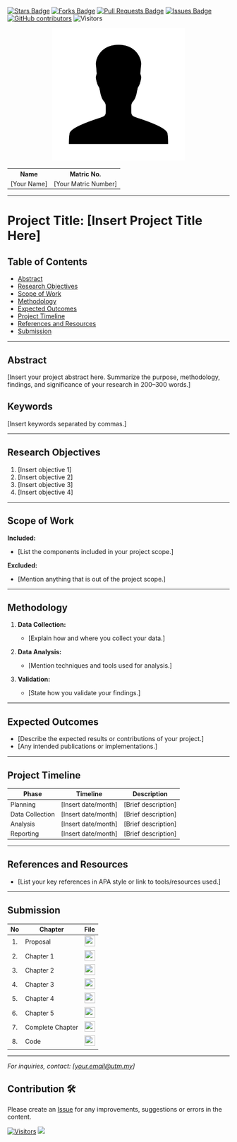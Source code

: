 <a href="https://github.com/drshahizan/research-design/stargazers"><img src="https://img.shields.io/github/stars/drshahizan/research-design" alt="Stars Badge"/></a>
<a href="https://github.com/drshahizan/research-design/network/members"><img src="https://img.shields.io/github/forks/drshahizan/research-design" alt="Forks Badge"/></a>
<a href="https://github.com/drshahizan/research-design/pulls"><img src="https://img.shields.io/github/issues-pr/drshahizan/research-design" alt="Pull Requests Badge"/></a>
<a href="https://github.com/drshahizan/research-design"><img src="https://img.shields.io/github/issues/drshahizan/research-design" alt="Issues Badge"/></a>
<a href="https://github.com/drshahizan/research-design/graphs/contributors"><img alt="GitHub contributors" src="https://img.shields.io/github/contributors/drshahizan/research-design?color=2b9348"></a>
![Visitors](https://api.visitorbadge.io/api/visitors?path=https%3A%2F%2Fgithub.com%2Fdrshahizan%2BDM&labelColor=%23d9e3f0&countColor=%23697689&style=flat)


<p align="center">
  <img height="300px" src="img/person_icon.png" alt="Profile Image">
</p>

<table align="center">
  <tr>
    <th>Name</th>
    <th>Matric No.</th>
  </tr>
  <tr>
    <td>[Your Name]</td>
    <td>[Your Matric Number]</td>
  </tr>
</table>

---

# Project Title: [Insert Project Title Here]

## Table of Contents
- [Abstract](#abstract)
- [Research Objectives](#research-objectives)
- [Scope of Work](#scope-of-work)
- [Methodology](#methodology)
- [Expected Outcomes](#expected-outcomes)
- [Project Timeline](#project-timeline)
- [References and Resources](#references-and-resources)
- [Submission](#submission)

---

## Abstract

[Insert your project abstract here. Summarize the purpose, methodology, findings, and significance of your research in 200–300 words.]

## Keywords

[Insert keywords separated by commas.]

---

## Research Objectives

1. [Insert objective 1]
2. [Insert objective 2]
3. [Insert objective 3]
4. [Insert objective 4]

---

## Scope of Work

**Included:**
- [List the components included in your project scope.]

**Excluded:**
- [Mention anything that is out of the project scope.]

---

## Methodology

1. **Data Collection:**
   - [Explain how and where you collect your data.]

2. **Data Analysis:**
   - [Mention techniques and tools used for analysis.]

3. **Validation:**
   - [State how you validate your findings.]

---

## Expected Outcomes

- [Describe the expected results or contributions of your project.]
- [Any intended publications or implementations.]

---

## Project Timeline

| Phase                 | Timeline               | Description                              |
|----------------------|------------------------|------------------------------------------|
| Planning             | [Insert date/month]    | [Brief description]                      |
| Data Collection      | [Insert date/month]    | [Brief description]                      |
| Analysis             | [Insert date/month]    | [Brief description]                      |
| Reporting            | [Insert date/month]    | [Brief description]                      |

---

## References and Resources

- [List your key references in APA style or link to tools/resources used.]

---

## Submission

| No  | Chapter     |                                                 File |
| :-: | ---------- | :---------------------------------------------------------------------------------------------------: |
|  1.  | Proposal | <a href="RIZKI SYAPUTRA_MCSD 6215 Project 1 Proposal Form Update 29 Nov.pdf"><img src="../../../images/pdf.svg" width="24px" height="24px"></a> |
|  2.  | Chapter 1 | <a href="c1/"><img src="../../../images/pdf.svg" width="24px" height="24px"></a> |
|  3.  | Chapter 2 | <a href="c2/"><img src="../../../images/pdf.svg" width="24px" height="24px"></a> |
|  4.  | Chapter 3 | <a href="c3/"><img src="../../../images/pdf.svg" width="24px" height="24px"></a> |
|  5.  | Chapter 4 | <a href="c4/"><img src="../../../images/pdf.svg" width="24px" height="24px"></a> |
|  6.  | Chapter 5 | <a href="c5/"><img src="../../../images/pdf.svg" width="24px" height="24px"></a> |
|  7.  | Complete Chapter | <a href="Full Chapter/"><img src="../../../images/pdf.svg" width="24px" height="24px"></a> |
|  8.  | Code | <a href="code"><img src="../../../images/python_icon.png" width="24px" height="24px"></a> |

---

*For inquiries, contact: [your.email@utm.my]*

 




## Contribution 🛠️
Please create an [Issue](https://github.com/drshahizan/research-design/issues) for any improvements, suggestions or errors in the content.

[![Visitors](https://api.visitorbadge.io/api/visitors?path=https%3A%2F%2Fgithub.com%2Fdrshahizan&labelColor=%23697689&countColor=%23555555&style=plastic)](https://visitorbadge.io/status?path=https%3A%2F%2Fgithub.com%2Fdrshahizan)
![](https://hit.yhype.me/github/profile?user_id=81284918)

